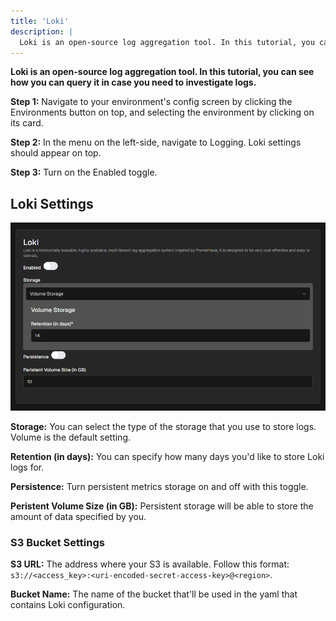 ```yaml
---
title: 'Loki'
description: |
  Loki is an open-source log aggregation tool. In this tutorial, you can see how you can query it in case you need to investigate logs.
---
```


**Loki is an open-source log aggregation tool. In this tutorial, you can see how you can query it in case you need to investigate logs.**

**Step 1:** Navigate to your environment's config screen by clicking the Environments button on top, and selecting the environment by clicking on its card.

**Step 2:** In the menu on the left-side, navigate to Logging. Loki settings should appear on top.

**Step 3:** Turn on the Enabled toggle.

## Loki Settings

![Loki settings in Gimlet's environment settings](/src/pages/docs/screenshots/monitoring/gimlet-io-loki-settings.png)

**Storage:** You can select the type of the storage that you use to store logs. Volume is the default setting.

**Retention (in days):** You can specify how many days you'd like to store Loki logs for.

**Persistence:** Turn persistent metrics storage on and off with this toggle.

**Peristent Volume Size (in GB):** Persistent storage will be able to store the amount of data specified by you.

### S3 Bucket Settings

**S3 URL:** The address where your S3 is available. Follow this format: `s3://<access_key>:<uri-encoded-secret-access-key>@<region>`.

**Bucket Name:** The name of the bucket that'll be used in the yaml that contains Loki configuration.
